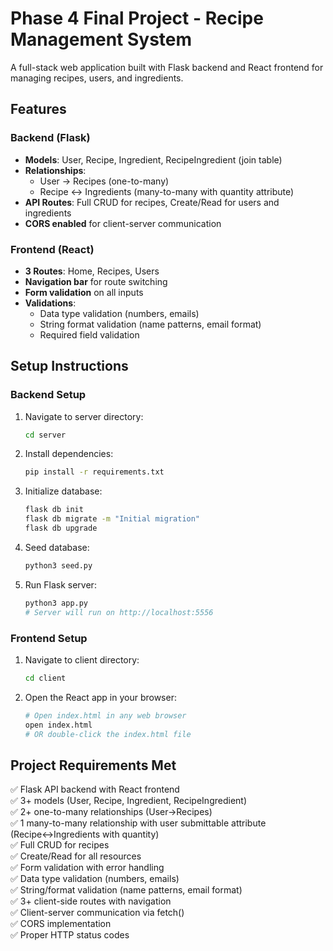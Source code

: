 # Phase 4 Final Project - Recipe Management System

A full-stack web application built with Flask backend and React frontend for managing recipes, users, and ingredients.

## Features

### Backend (Flask)
- **Models**: User, Recipe, Ingredient, RecipeIngredient (join table)
- **Relationships**: 
  - User → Recipes (one-to-many)
  - Recipe ↔ Ingredients (many-to-many with quantity attribute)
- **API Routes**: Full CRUD for recipes, Create/Read for users and ingredients
- **CORS enabled** for client-server communication

### Frontend (React)
- **3 Routes**: Home, Recipes, Users
- **Navigation bar** for route switching
- **Form validation** on all inputs
- **Validations**: 
  - Data type validation (numbers, emails)
  - String format validation (name patterns, email format)
  - Required field validation

## Setup Instructions

### Backend Setup
1. Navigate to server directory:
   ```bash
   cd server
   ```

2. Install dependencies:
   ```bash
   pip install -r requirements.txt
   ```

3. Initialize database:
   ```bash
   flask db init
   flask db migrate -m "Initial migration"
   flask db upgrade
   ```

4. Seed database:
   ```bash
   python3 seed.py
   ```

5. Run Flask server:
   ```bash
   python3 app.py
   # Server will run on http://localhost:5556
   ```

### Frontend Setup
1. Navigate to client directory:
   ```bash
   cd client
   ```

2. Open the React app in your browser:
   ```bash
   # Open index.html in any web browser
   open index.html
   # OR double-click the index.html file
   ```

## Project Requirements Met

✅ Flask API backend with React frontend  
✅ 3+ models (User, Recipe, Ingredient, RecipeIngredient)  
✅ 2+ one-to-many relationships (User→Recipes)  
✅ 1 many-to-many relationship with user submittable attribute (Recipe↔Ingredients with quantity)  
✅ Full CRUD for recipes  
✅ Create/Read for all resources  
✅ Form validation with error handling  
✅ Data type validation (numbers, emails)  
✅ String/format validation (name patterns, email format)  
✅ 3+ client-side routes with navigation  
✅ Client-server communication via fetch()  
✅ CORS implementation  
✅ Proper HTTP status codes